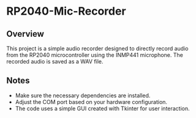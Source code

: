 # RP2040-Mic-Recorder
## Overview
This project is a simple audio recorder designed to directly record audio from the RP2040 microcontroller using the INMP441 microphone. The recorded audio is saved as a WAV file.

## Notes
- Make sure the necessary dependencies are installed.
- Adjust the COM port based on your hardware configuration.
- The code uses a simple GUI created with Tkinter for user interaction.
